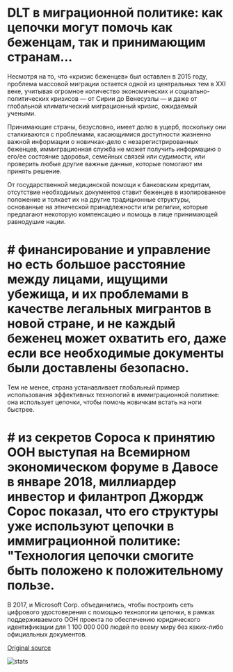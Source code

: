 # DLT в миграционной политике: как цепочки могут помочь как беженцам, так и принимающим странам...

Несмотря на то, что «кризис беженцев» был оставлен в 2015 году, проблема массовой миграции остается одной из центральных тем в XXI веке, учитывая огромное количество экономических и социально-политических кризисов — от Сирии до Венесуэлы — и даже от глобальной климатический миграционный кризис, ожидаемый учеными.

Принимающие страны, безусловно, имеет долю в ущерб, поскольку они сталкиваются с проблемами, касающимися доступности жизненно важной информации о новичках-дело с незарегистрированных беженцев, иммиграционная служба не может получить информацию о его/ее состояние здоровья, семейных связей или судимости, или проверить любые другие важные данные, которые помогают им принять решение.

От государственной медицинской помощи к банковским кредитам, отсутствие необходимых документов ставит беженцев в изолированное положение и толкает их на другие традиционные структуры, основанные на этнической принадлежности или религии, которые предлагают некоторую компенсацию и помощь в лице принимающей равнодушие нации.

# # финансирование и управление но есть большое расстояние между лицами, ищущими убежища, и их проблемами в качестве легальных мигрантов в новой стране, и не каждый беженец может охватить его, даже если все необходимые документы были доставлены безопасно.

Тем не менее, страна устанавливает глобальный пример использования эффективных технологий в иммиграционной политике: она использует цепочки, чтобы помочь новичкам встать на ноги быстрее.

# # из секретов Сороса к принятию ООН выступая на Всемирном экономическом форуме в Давосе в январе 2018, миллиардер инвестор и филантроп Джордж Сорос показал, что его структуры уже используют цепочки в иммиграционной политике: "Технология цепочки смогите быть положено к положительному пользе.

В 2017, и Microsoft Corp. объединились, чтобы построить сеть цифрового удостоверения с помощью технологии цепочки, в рамках поддерживаемого ООН проекта по обеспечению юридического идентификации для 1 100 000 000 людей по всему миру без каких-либо официальных документов.

[Original source](https://cointelegraph.com/news/dlt-in-migration-policy-how-blockchain-can-help-both-refugees-and-host-nations)

![stats](https://c.statcounter.com/11760860/0/a89fa40b/1/ "stats")